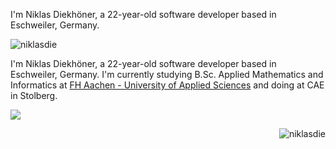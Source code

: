 I'm Niklas Diekhöner, a 22-year-old software developer based in Eschweiler, Germany.

<p align="left"> <img src="https://komarev.com/ghpvc/?username=niklasdie&label=Profile%20views&color=0e75b6&style=flat" alt="niklasdie" /> </p>

I'm Niklas Diekhöner, a 22-year-old software developer based in Eschweiler, Germany.
I'm currently studying B.Sc. Applied Mathematics and Informatics at [FH Aachen - University of Applied Sciences](https://www.fh-aachen.de/) and doing at CAE in Stolberg.


<p align="left">
  <a href="https://www.linkedin.com/in/sven-bergmann-500925227/">
    <img src="https://img.shields.io/badge/linkedin-%230077B5.svg?&style=for-the-badge&logo=linkedin&logoColor=white" />
  </a>
</p>

<p><img align="right" src="https://github-readme-stats.vercel.app/api/top-langs?username=niklasdie&show_icons=true&locale=en&layout=compact" alt="niklasdie" /></p>
